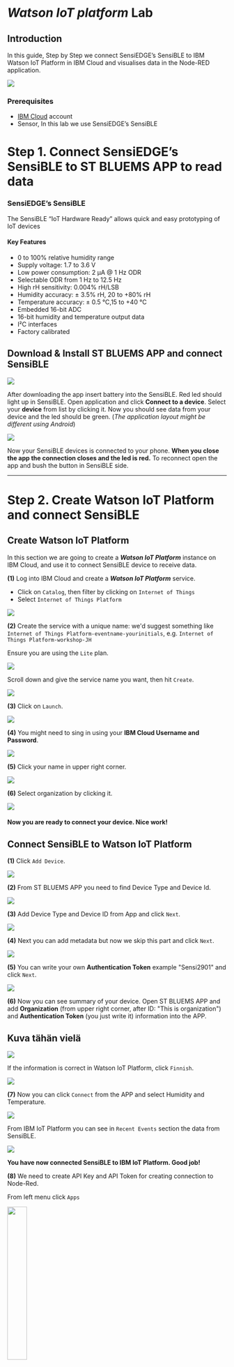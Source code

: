 # _**Watson IoT platform**_ Lab

## Introduction
In this guide, Step by Step we connect SensiEDGE’s SensiBLE to IBM Watson IoT Platform in IBM Cloud and visualises data in the Node-RED application.

![](./images/Workflow.png)

### Prerequisites
- [IBM Cloud](https://cloud.ibm.com) account
- Sensor, In this lab we use SensiEDGE’s SensiBLE

# Step 1. Connect SensiEDGE’s SensiBLE to ST BLUEMS APP to read data

### SensiEDGE’s SensiBLE

The SensiBLE “IoT Hardware Ready” allows quick and easy prototyping of IoT devices

#### Key Features
- 0 to 100% relative humidity range
- Supply voltage: 1.7 to 3.6 V
- Low power consumption: 2 μA @ 1 Hz ODR
- Selectable ODR from 1 Hz to 12.5 Hz
- High rH sensitivity: 0.004% rH/LSB
- Humidity accuracy: ± 3.5% rH, 20 to +80% rH
- Temperature accuracy: ± 0.5 °C,15 to +40 °C
- Embedded 16-bit ADC
- 16-bit humidity and temperature output data
- I²C interfaces
- Factory calibrated

## Download & Install ST BLUEMS APP and connect SensiBLE

![](./images/Download_app.png)

After downloading the app insert battery into the SensiBLE. Red led should light up in SensiBLE. Open application and click **Connect to a device**. Select your **device** from list by clicking it. Now you should see data from your device and the led should be green. (_The application layout might be different using Android_)

![](./images/Connect_app_sensor.png)

Now your SensiBLE devices is connected to your phone. **When you close the app the connection closes and the led is red.** To reconnect open the app and bush the button in SensiBLE side.

********************

# Step 2. Create Watson IoT Platform and connect SensiBLE

## Create Watson IoT Platform

In this section we are going to create a **_Watson IoT Platform_** instance on IBM Cloud, and use it to connect SensiBLE device to receive data.

**(1)** Log into IBM Cloud and create a **_Watson IoT Platform_** service.
- Click on `Catalog`, then filter by clicking on `Internet of Things`
- Select `Internet of Things Platform`

![](./images/IBM_Cloud_Catalog.png)

**(2)** Create the service with a unique name: we'd suggest something like `Internet of Things Platform-eventname-yourinitials`, e.g. `Internet of Things Platform-workshop-JH`

Ensure you are using the `Lite` plan.

![](./images/IBM_Cloud_IoT.png)

Scroll down and give the service name you want, then hit `Create`.

![](./images/IBM_Cloud_name_IoT.png)

**(3)** Click on `Launch`.

![](./images/IBM_Cloud_launch_IoT.png)

**(4)** You might need to sing in using your **IBM Cloud Username and Password**.

![](./images/Sign_in_IBM_IoT_platform.png)

**(5)** Click your name in upper right corner.

![](./images/IBM_IoT_platform.png)

**(6)** Select organization by clicking it.

![](./images/Platform_account.png)

#### **Now you are ready to connect your device. Nice work!**


## Connect SensiBLE to Watson IoT Platform

**(1)** Click `Add Device`.

![](./images/IBM_IoT_add_device.png)

**(2)** From ST BLUEMS APP you need to find Device Type and Device Id.

![](./images/Device_id_type.jpeg)

**(3)** Add Device Type and Device ID from App and click `Next`.

![](./images/IBM_IoT_add_device_id_type.png)

**(4)** Next you can add metadata but now we skip this part and click `Next`.

![](./images/Metadata.png)

**(5)** You can write your own **Authentication Token** example "Sensi2901" and click `Next`.

![](./images/IBM_IoT_Token.png)

**(6)** Now you can see summary of your device. Open ST BLUEMS APP and add **Organization** (from upper right corner, after ID: "This is organization") and **Authentication Token** (you just write it) information into the APP.

## **Kuva tähän vielä**

![](./images/IBM_IoT_Token.png)

If the information is correct in Watson IoT Platform, click `Finnish`.

![](./images/Add_device_summary.png)

**(7)** Now you can click `Connect` from the APP and select Humidity and Temperature.

![](./images/Connect_select.png)

From IBM IoT Platform you can see in `Recent Events` section the data from SensiBLE.

![](./images/Recent_event.png)

**You have now connected SensiBLE to IBM IoT Platform. Good job!**

**(8)** We need to create API Key and API Token for creating connection to Node-Red.

From left menu click `Apps`

<img src="https://github.com/jenni-hautojarvi/Watson-IoT-Lab/blob/master/images/IBM_IoT_Apps.png" width="30%" height="30%">

Click `Generate API Key`

![](./images/IBM_IoT_Generate_API.png)

Add information about the connection and click `Next`

![](./images/API_info.png)

Check role and click `Generate Key`

![](./images/API_role.png)

Here you can copy API Key and API Token. **After closing this you can't see the API Token anymore!** 

![](./images/API_credentials.png)


******************************

# Step 3. Create Node-Red dashboard and connect Watson IoT Platform for visualises data

## Create Node-Red app from catalog

**About Node-RED**

Node-RED is a visual tool for wiring the internet of things - connecting hardware devices, APIs and online services in a new and interesting way. Node-RED provides a browser-based flow editor that makes it easy to wire together flows using the wide range nodes in the palette. Flows can be then deployed to the runtime in a single-click.

- JavaScript functions can be created within the editor using a rich text editor.
- A built-in library allows you to save useful functions, templates or flows for re-use.
- See [https://nodered.org](https://nodered.org) for more information.

**If you have running Node-Red application in IBM Cloud you can skip this and use that.**

**(1)** Go back IBM Cloud and create a **_Node-Red Cloud Foundry App_** service.
- Click on `Catalog` and `Software`, then write in search field **node-red**
- Select `Node-RED Starter`

![](./images/IBM_catalog_node-red.png)

**(2)** Create the app with a unique name.

Ensure you are using the `Lite` plan.

![](./images/IBM_node-red.png)

Scroll down and give the app name you want, then hit `Create`. This name will show in the address of our app, http://yourAppName.eu-gb.mybluemix.net/ui.

![](./images/IBM_node-red_name.png)

**(3)** Click on `Visit App URL`.

![](./images/IBM_node-red_launch.png)

**(4)** Configure your Node-RED editor.

In this section, you will set up a username and password to protect your flow. Click `Next`.

![](./images/node-red_instance_setup.png)

Write an username and a password of your choice and click `Next`. Remember that it does not have to be related to your IBM Cloud access.

![](./images/node-red_instace_credits.png)

Node-RED is an open source project so you can add new nodes to the palette by modifying the package.json file. Click `Next`.

![](./images/node-red_instance_next.png)


![](./images/node-red_instance_finish.png)

**Your Node-RED flow is all set!**

**(5)** Now click `Go to your Node-RED flow editor` to open the flow editor and enter your credentials to access the editor.

![](./images/node-red_editor.png)

<img src="https://github.com/jenni-hautojarvi/Watson-IoT-Lab/blob/master/images/node-red_editor_credits.png" width="50%" height="50%">


When using Node-RED we build our apps using this graphical editor interface to wire together the blocks we need. We can simply drag and drop the blocks from the left menu into the workspace in the center of the screen and connect them to create a new flow.

Note: If you get an "Authorization denied" message when deploying your applications make your sure you are logged in. Click on the icon on the top right side of the Node-RED canvas and login with the credentials you created in the previous steps.

![](./images/node-red_signin.png)


## Build your Node-RED flow to show IoT data Dashboard

**(1)** First we will add some new nodes to our palette.

In the Node-RED window click on the three lines (burger menu) on the top right corner and in the menu, click on the `Manage palette`. This will open the node menu where you can add new nodes to your application.

<img src="https://github.com/jenni-hautojarvi/Watson-IoT-Lab/blob/master/images/manage_palette.png" width="30%" height="30%">

You will see the nodes that are installed by default and if you go to the 'install' tab you can search for any node package and add it directly to your app.

Install 2 packages:
- node-red-contrib-scx-ibmiotapp
- node-red-dashboard

![](./images/install_package.png)

This will prompt a window to confirm the installation. Click on install and wait few minutes, the application may require a restart. Click "Done" to close the left side menu.

<img src="https://github.com/jenni-hautojarvi/Watson-IoT-Lab/blob/master/images/install.png" width="50%" height="50%">

After few minutes you will see the new nodes in your Node-RED palette.

Repeat for another package.

**(2)** In order to make the lab easier we are going to import the rest of the code.

You can get the complete Node-RED flow from the Hamk-IoT-Dashboard.json.

Import the flow by simply clickcing on the 3 white lines on the top right corner of the Node-RED window. Click `Import` and paste the text you copied from above. Click `Import`.

<img src="https://github.com/jenni-hautojarvi/Watson-IoT-Lab/blob/master/images/import_json.png" width="30%" height="30%">

<img src="https://github.com/jenni-hautojarvi/Watson-IoT-Lab/blob/master/images/paste_json.png" width="50%" height="50%">

Now your flow should look like this:

<img src="https://github.com/jenni-hautojarvi/Watson-IoT-Lab/blob/master/images/flow.png" width="60%" height="60%">


**(3)** Add information to IoT-node connecting IBM IoT Platform to Node-Red.

You will need to do some editing on IoT node, because credentials are not transferred with the rest of the code. Edit the blue IBM IoT node with:
- your own credentials (API Key and API Token from IBM IoT Platform)
- change SensiBLE Device Id correct one (you can find this from IBM IoT Platform or from ST BLUEMS APP)

Bouble-click IBM IoT node

<img src="https://github.com/jenni-hautojarvi/Watson-IoT-Lab/blob/master/images/IBM_IoT.png" width="30%" height="30%">

Change Device Id and click pen icon next to API Key

<img src="https://github.com/jenni-hautojarvi/Watson-IoT-Lab/blob/master/images/IBM_IoT_change.png" width="60%" height="60%">

Add API Key and API Token from IBM IoT Platform. Click `Update`.

<img src="https://github.com/jenni-hautojarvi/Watson-IoT-Lab/blob/master/images/IBM_IoT_API_credentials.png" width="60%" height="60%">

When you have make all the changes to this node, click `Done`.

**(4)** View Dashboard UI
Now, first click `dashboard-button` from upper right corner and then click `Deploy`. Everytime `Deploy` is red there are changes in the flow that has not been update. Next click link to access ui.

<img src="https://github.com/jenni-hautojarvi/Watson-IoT-Lab/blob/master/images/link_to_dashboard.png" width="50%" height="50%">

New Tab opens and now you can see your data from SensiBLE in Node-Red Dashboard.

![](./images/Dashboard.png)

If there is no data flow:
- Check that your devices is connected to mobile App
- Check from IBM IoT Platform Device Event part that you are receiving data. There should be continues data flow.
- Check from Node-Red debug (button next to dashboard button) that you are receiving data.


# Summary

In this lab you created connection between SensiBLE and Watson IoT platform and visualised the data in a dashboard using Node-RED.
